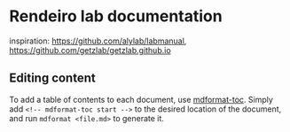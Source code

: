 # Rendeiro lab documentation

inspiration: https://github.com/alylab/labmanual, https://github.com/getzlab/getzlab.github.io

## Editing content

To add a table of contents to each document, use [mdformat-toc](https://github.com/hukkin/mdformat-toc).
Simply add `<!-- mdformat-toc start -->` to the desired location of the document, and run `mdformat <file.md>` to generate it.
